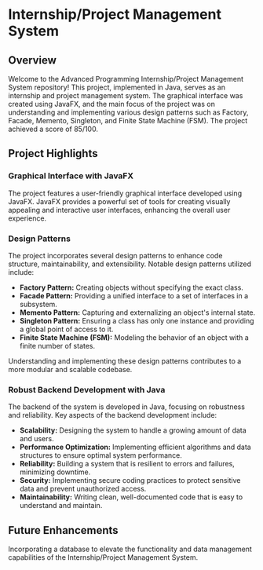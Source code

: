 # Internship/Project Management System 

## Overview

Welcome to the Advanced Programming Internship/Project Management System repository! This project, implemented in Java, serves as an internship and project management system. The graphical interface was created using JavaFX, and the main focus of the project was on understanding and implementing various design patterns such as Factory, Facade, Memento, Singleton, and Finite State Machine (FSM). The project achieved a score of 85/100.

## Project Highlights

### Graphical Interface with JavaFX

The project features a user-friendly graphical interface developed using JavaFX. JavaFX provides a powerful set of tools for creating visually appealing and interactive user interfaces, enhancing the overall user experience.

### Design Patterns

The project incorporates several design patterns to enhance code structure, maintainability, and extensibility. Notable design patterns utilized include:

- **Factory Pattern:** Creating objects without specifying the exact class.
- **Facade Pattern:** Providing a unified interface to a set of interfaces in a subsystem.
- **Memento Pattern:** Capturing and externalizing an object's internal state.
- **Singleton Pattern:** Ensuring a class has only one instance and providing a global point of access to it.
- **Finite State Machine (FSM):** Modeling the behavior of an object with a finite number of states.

Understanding and implementing these design patterns contributes to a more modular and scalable codebase.

### Robust Backend Development with Java

The backend of the system is developed in Java, focusing on robustness and reliability. Key aspects of the backend development include:

- **Scalability:** Designing the system to handle a growing amount of data and users.
- **Performance Optimization:** Implementing efficient algorithms and data structures to ensure optimal system performance.
- **Reliability:** Building a system that is resilient to errors and failures, minimizing downtime.
- **Security:** Implementing secure coding practices to protect sensitive data and prevent unauthorized access.
- **Maintainability:** Writing clean, well-documented code that is easy to understand and maintain.

## Future Enhancements

Incorporating a database to elevate the functionality and data management capabilities of the Internship/Project Management System.
